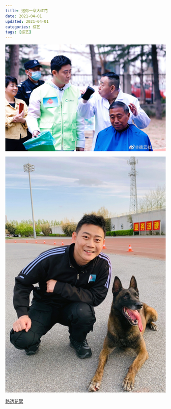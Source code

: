 ```yaml
---
title: 送你一朵大红花
date: 2021-04-01
updated: 2021-04-01
categories: 综艺
tags: [综艺]
---
```


![](https://raw.githubusercontent.com/rhenginium/image/main/20210401181210.png )

![](https://raw.githubusercontent.com/rhenginium/image/main/img-16182683571964168761169c1ca086b51ab6f4d144e85.jpg)

[路透花絮](https://weibo.com/tv/show/1034:4623344121872483?from=old_pc_videoshow)